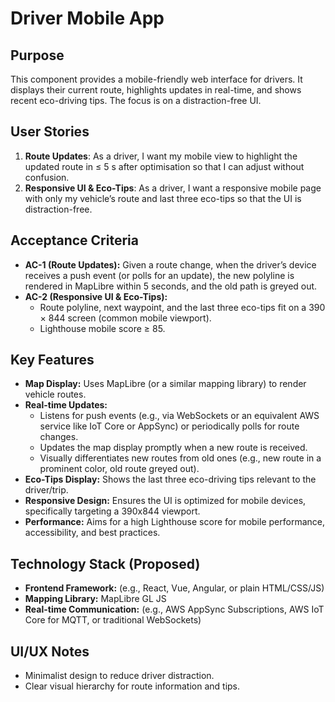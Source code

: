 # Driver Mobile App

## Purpose
This component provides a mobile-friendly web interface for drivers. It displays their current route, highlights updates in real-time, and shows recent eco-driving tips. The focus is on a distraction-free UI.

## User Stories
1.  **Route Updates**: As a driver, I want my mobile view to highlight the updated route in ≤ 5 s after optimisation so that I can adjust without confusion.
2.  **Responsive UI & Eco-Tips**: As a driver, I want a responsive mobile page with only my vehicle’s route and last three eco-tips so that the UI is distraction-free.

## Acceptance Criteria
-   **AC-1 (Route Updates):** Given a route change, when the driver’s device receives a push event (or polls for an update), the new polyline is rendered in MapLibre within 5 seconds, and the old path is greyed out.
-   **AC-2 (Responsive UI & Eco-Tips):**
    -   Route polyline, next waypoint, and the last three eco-tips fit on a 390 × 844 screen (common mobile viewport).
    -   Lighthouse mobile score ≥ 85.

## Key Features
-   **Map Display:** Uses MapLibre (or a similar mapping library) to render vehicle routes.
-   **Real-time Updates:**
    -   Listens for push events (e.g., via WebSockets or an equivalent AWS service like IoT Core or AppSync) or periodically polls for route changes.
    -   Updates the map display promptly when a new route is received.
    -   Visually differentiates new routes from old ones (e.g., new route in a prominent color, old route greyed out).
-   **Eco-Tips Display:** Shows the last three eco-driving tips relevant to the driver/trip.
-   **Responsive Design:** Ensures the UI is optimized for mobile devices, specifically targeting a 390x844 viewport.
-   **Performance:** Aims for a high Lighthouse score for mobile performance, accessibility, and best practices.

## Technology Stack (Proposed)
-   **Frontend Framework:** (e.g., React, Vue, Angular, or plain HTML/CSS/JS)
-   **Mapping Library:** MapLibre GL JS
-   **Real-time Communication:** (e.g., AWS AppSync Subscriptions, AWS IoT Core for MQTT, or traditional WebSockets)

## UI/UX Notes
-   Minimalist design to reduce driver distraction.
-   Clear visual hierarchy for route information and tips.
